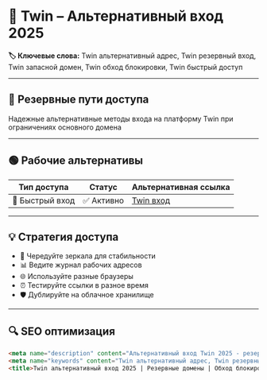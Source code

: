 # 🔑 Twin – Альтернативный вход 2025

**🏷️ Ключевые слова:** Twin альтернативный адрес, Twin резервный вход, Twin запасной домен, Twin обход блокировки, Twin быстрый доступ

---

## 🚀 Резервные пути доступа

Надежные альтернативные методы входа на платформу Twin при ограничениях основного домена

---

## 🟢 Рабочие альтернативы

| Тип доступа | Статус | Альтернативная ссылка |
|-------------|--------|----------------------|
| 🚀 Быстрый вход | ✅ Активно | [Twin вход](https://k56thc2itt.com/?serial=47116&creative_id=1286&anid=SENTINO&path=registration&retentionId=6ea75dae-5fbe-4550-b662-b83e4600a165&utm_source=russia&utm_medium=Alina&utm_campaign=KingQONK&utm_term=SENTINO) |

---

## 💡 Стратегия доступа

- 🔄 Чередуйте зеркала для стабильности
- 📊 Ведите журнал рабочих адресов
- 🌐 Используйте разные браузеры
- ⏰ Тестируйте ссылки в разное время
- 🛡️ Дублируйте на облачное хранилище

---

## 🔍 SEO оптимизация

```html
<meta name="description" content="Альтернативный вход Twin 2025 - резервные домены и обход блокировок. Быстрый доступ к платформе через запасные зеркала">
<meta name="keywords" content="Twin альтернативный адрес, Twin резервный вход, Twin запасный домен, Twin обход блокировки, Twin быстрый доступ">
<title>Twin альтернативный вход 2025 | Резервные домены | Обход блокировок</title>
